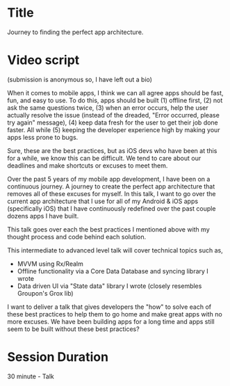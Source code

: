# Title

Journey to finding the perfect app architecture.

# Video script

(submission is anonymous so, I have left out a bio)

When it comes to mobile apps, I think we can all agree apps should be fast, fun, and easy to use. To do this, apps should be built (1) offline first, (2) not ask the same questions twice, (3) when an error occurs, help the user actually resolve the issue (instead of the dreaded, "Error occurred, please try again" message), (4) keep data fresh for the user to get their job done faster. All while (5) keeping the developer experience high by making your apps less prone to bugs.

Sure, these are the best practices, but as iOS devs who have been at this for a while, we know this can be difficult. We tend to care about our deadlines and make shortcuts or excuses to meet them.

Over the past 5 years of my mobile app development, I have been on a continuous journey. A journey to create the perfect app architecture that removes all of these excuses for myself. In this talk, I want to go over the current app architecture that I use for all of my Android & iOS apps (specifically iOS) that I have continuously redefined over the past couple dozens apps I have built.

This talk goes over each the best practices I mentioned above with my thought process and code behind each solution.

This intermediate to advanced level talk will cover technical topics such as,
* MVVM using Rx/Realm
* Offline functionality via a Core Data Database and syncing library I wrote
* Data driven UI via "State data" library I wrote (closely resembles Groupon's Grox lib)

I want to deliver a talk that gives developers the "how" to solve each of these best practices to help them to go home and make great apps with no more excuses. We have been building apps for a long time and apps still seem to be built without these best practices?

# Session Duration

30 minute - Talk
